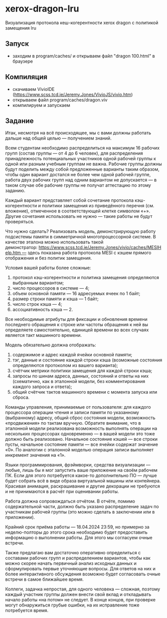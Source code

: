 # xerox-dragon-lru
 Визуализация протокола кеш-когерентности xerox dragon с политикой замещения lru

## Запуск
- заходим в program/caches/ и открываем файл "dragon 100.html" в браузере

## Компиляция 
- скачиваем VivioIDE (https://www.scss.tcd.ie/Jeremy.Jones/VivioJS/vivio.htm) 
- открываем файл program/caches/dragon.viv 
- компилируем и запускаем 

## Задание

Итак, несмотря на всё происходящее, мы с вами должны работать дальше над общей целью — получением знаний.

Всем студентам необходимо распределиться на максимум 16 рабочих групп (состав группы — от 4 до 6 человек), для распределения принадлежность потенциальных участников одной рабочей группы к одной или разным учебным группам не важна. Рабочие группы должны будут поделить между собой предложенные варианты таким образом, чтобы один вариант достался не более чем одной рабочей группе, работа двух рабочих групп над одним вариантом не допускается — в таком случае обе рабочие группы не получат аттестацию по этому заданию.

Каждый вариант представляет собой сочетание протокола кэш-когерентности и политики замещения из приведённого перечня (см. вложение), отмеченное в соответствующей клетке символом «+». Другие сочетания использовать не нужно — такие работы не будут проверяться.

Что нужно сделать? Реализовать модель, демонстрирующую работу подсистемы памяти в симметричной многопроцессорной системе. В качестве эталона можно использовать такой демонстратор: https://www.scss.tcd.ie/Jeremy.Jones/vivio/caches/MESIHelp.htm — здесь показана работа протокола MESI с кэшем прямого отображения и без политик замещения.

Условия вашей работы более сложные:
1) протокол кэш-когерентности и политика замещения определяются выбранным вариантом;
2) число процессоров в системе — 4;
3) объем основной памяти — 16 адресуемых ячеек по 1 байт;
4) размер строки памяти и кэша — 1 байт;
5) число строк кэша — 4;
6) ассоциативность кэша — 2.

Все необходимые атрибуты для фиксации и обновления времени последнего обращения к строке или частоты обращения к ней вы определяете самостоятельно, единицей времени во всех случаях является такт машинного времени.

Модель обязательно должна отображать:
1) содержимое и адрес каждой ячейки основной памяти;
2) тэг, данные и состояние каждой строки кэша (возможные состояния определяются протоколом из вашего варианта);
3) счётчик метрики политики замещения для каждой строки кэша;
4) запросы по шинам адреса, данных, состояний и ответы на них (схематично, как в эталонной модели, без комментирования каждого запроса и ответа);
5) общий счётчик тактов машинного времени с момента запуска или сброса.

Команды управления, принимаемые от пользователя: для каждого процессора операции чтения и записи памяти по указанному (выбранному) адресу, общий сброс состояния модели, возможность «продвижения» по тактам вручную. Обратите внимание, что в эталонной модели реализована возможность выполнять операции на нескольких процессорах одновременно — в вашей модели это тоже должно быть реализовано. Начальное состояние кэшей — все строки пусты, начальное состояние памяти — все ячейки содержат значение «0». По аналогии с эталонной моделью операция записи выполняет инкремент значения на «1».

Языки программирования, фрэймворки, средства визуализации — любые, лишь бы я мог запустить ваше приложение на своём рабочем ПК. Если для этого потребуется какое-то дополнительно ПО — лучше будет собрать всё в виде образа виртуальной машины или контейнера. Красивая анимация, раскрашивание и другие декорации не требуются и не принимаются в расчёт при оценивании работы.

Работа должна сопровождаться отчётом. В отчёте, помимо содержательной части, должно быть указано распределение задач по участникам рабочей группы (это можно сделать в заключении или в приложении).

Крайний срок приёма работы — 18.04.2024 23:59, но примерно за неделю-полторы до этого срока необходимо будет предоставить информацию о выполнении работы. Для этого мы согласуем очные встречи.

Также предлагаю вам достаточно оперативно определиться с составами рабочих групп и распределением вариантов, чтобы как можно скорее начать первичный анализ исходных данных и сформулировать первые уточняющие вопросы. Для ответов на них и более интерактивного обсуждения возможно будет согласовать очные встречи в самое ближайшее время.

Коллеги, задачка непростая, для одного человека — сложная, поэтому каждый участник группы должен внести свой вклад и откладывать начало работы «на потом» не следует. В конце концов, при проверке могут обнаружиться грубые ошибки, на их исправление тоже потребуется время.